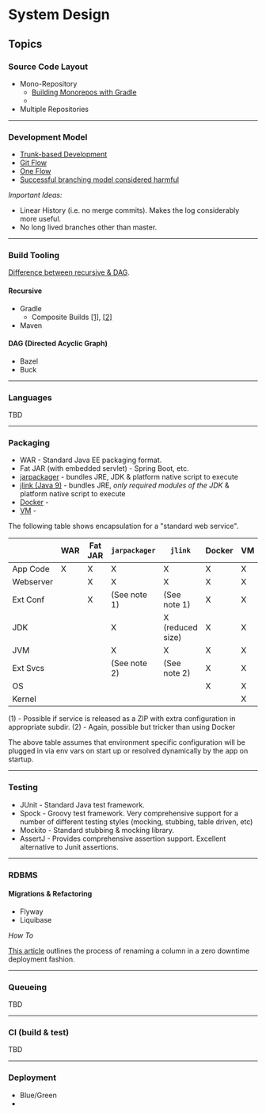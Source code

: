 # System Design

## Topics

### Source Code Layout

  * Mono-Repository
    - [Building Monorepos with Gradle](https://www.javaadvent.com/2018/12/building-monorepo-projects-with-gradle.html)
    -
  * Multiple Repositories

---- 

### Development Model

 * [Trunk-based Development](https://trunkbaseddevelopment.com/)
 * [Git Flow](https://nvie.com/posts/a-successful-git-branching-model/)
 * [One Flow](https://www.endoflineblog.com/oneflow-a-git-branching-model-and-workflow)
 * [Successful branching model considered harmful](https://barro.github.io/2016/02/a-succesful-git-branching-model-considered-harmful/)
 
*Important Ideas:*

 - Linear History (i.e. no merge commits). Makes the log considerably more useful.
 - No long lived branches other than master.

---- 

### Build Tooling

[Difference between recursive & DAG](https://trunkbaseddevelopment.com/monorepos/).

#### Recursive
 
 * Gradle
   - Composite Builds [\[1\]](https://blog.gradle.org/introducing-composite-builds), [\[2\]](https://docs.gradle.org/current/userguide/composite_builds.html)
 * Maven
 
#### DAG (Directed Acyclic Graph)
 
 * Bazel
 * Buck
 
---- 

### Languages

TBD

---- 

### Packaging

  * WAR - Standard Java EE packaging format.
  * Fat JAR (with embedded servlet) - Spring Boot, etc.
  * [jarpackager]() - bundles JRE, JDK & platform native script to execute
  * [jlink (Java 9)](https://steveperkins.com/using-java-9-modularization-to-ship-zero-dependency-native-apps/) - bundles JRE, _only required modules of the JDK_ & platform native script to execute
  * [Docker]() - 
  * [VM]() - 

The following table shows encapsulation for a "standard web service".

|           | WAR | Fat JAR | `jarpackager` | `jlink`          | Docker | VM |
|-----------|-----|---------|---------------|------------------|--------|----|
| App Code  | X   | X       | X             | X                | X      | X  |
| Webserver |     | X       | X             | X                | X      | X  |
| Ext Conf  |     | X       | (See note 1)  | (See note 1)     | X      | X  |
| JDK       |     |         | X             | X (reduced size) | X      | X  |
| JVM       |     |         | X             | X                | X      | X  |
| Ext Svcs  |     |         | (See note 2)  | (See note 2)     | X      | X  |
| OS        |     |         |               |                  | X      | X  |
| Kernel    |     |         |               |                  |        | X  |
  
(1) - Possible if service is released as a ZIP with extra configuration in appropriate subdir.
(2) - Again, possible but tricker than using Docker 

The above table assumes that environment specific configuration will be plugged in via env vars on start up or resolved 
dynamically by the app on startup.

---- 

### Testing

* JUnit - Standard Java test framework.
* Spock - Groovy test framework. Very comprehensive support for a number of different testing styles (mocking, stubbing, table driven, etc)
* Mockito - Standard stubbing & mocking library.
* AssertJ - Provides comprehensive assertion support. Excellent alternative to Junit assertions. 

---- 

### RDBMS

 #### Migrations & Refactoring
 
 - Flyway
 - Liquibase

*How To*

 [This article](https://spring.io/blog/2016/05/31/zero-downtime-deployment-with-a-database) outlines the process of renaming a column in a 
 zero downtime deployment fashion.

---- 

### Queueing

 TBD

---- 

### CI (build & test)

 TBD

---- 

### Deployment
  
  * Blue/Green
  * 
